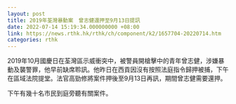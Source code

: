 ```yaml
---
layout: post
title: 2019年荃灣暴動案　曾志健還押至9月13日提訊
date: 2022-07-14 15:19:34.000000000 +08:00
link: https://news.rthk.hk/rthk/ch/component/k2/1657704-20220714.htm
categories: rthk
---
```


2019年10月國慶日在荃灣區示威衝突中，被警員開槍擊中的青年曾志健，涉嫌暴動及襲警罪，他早前缺席聆訊。他昨日在西貢因沒有按照法庭指令歸押被捕，下午在區域法院提堂。法官高勁修將案件押後至9月13日再訊，期間曾志健需要還押。

下午有幾十名市民到庭旁聽有關案件。

